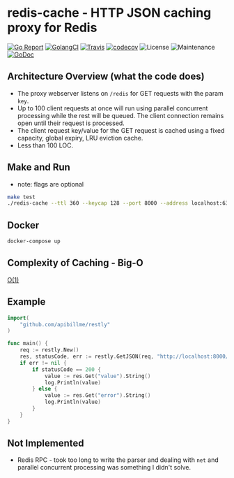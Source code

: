 # redis-cache - HTTP JSON caching proxy for Redis

[![Go Report](https://goreportcard.com/badge/github.com/apibillme/redis-cache)](https://goreportcard.com/report/github.com/apibillme/redis-cache) [![GolangCI](https://golangci.com/badges/github.com/apibillme/redis-cache.svg)](https://golangci.com/r/github.com/apibillme/redis-cache) [![Travis](https://travis-ci.org/apibillme/redis-cache.svg?branch=master)](https://travis-ci.org/apibillme/redis-cache#) [![codecov](https://codecov.io/gh/apibillme/redis-cache/branch/master/graph/badge.svg)](https://codecov.io/gh/apibillme/redis-cache) ![License](https://img.shields.io/github/license/apibillme/redis-cache.svg) ![Maintenance](https://img.shields.io/maintenance/yes/2018.svg) [![GoDoc](https://godoc.org/github.com/apibillme/redis-cache?status.svg)](https://godoc.org/github.com/apibillme/redis-cache)

## Architecture Overview (what the code does)

- The proxy webserver listens on `/redis` for GET requests with the param `key`.
- Up to 100 client requests at once will run using parallel concurrent processing while the rest will be queued. The client connection remains open until their request is processed.
- The client request key/value for the GET request is cached using a fixed capacity, global expiry, LRU eviction cache.
- Less than 100 LOC.

## Make and Run
- note: flags are optional

```bash
make test
./redis-cache --ttl 360 --keycap 128 --port 8000 --address localhost:6379
```

## Docker
```bash
docker-compose up
```

## Complexity of Caching - Big-O
[O(1)](https://github.com/apibillme/cache#benchmark)


## Example

```go
import(
    "github.com/apibillme/restly"
)

func main() {
    req := restly.New()
    res, statusCode, err := restly.GetJSON(req, "http://localhost:8000/redis", `?key=123`)
    if err != nil {
        if statusCode == 200 {
            value := res.Get("value").String()
            log.Println(value)
        } else {
            value := res.Get("error").String()
            log.Println(value)
        }
    }
}
```

## Not Implemented
- Redis RPC - took too long to write the parser and dealing with `net` and parallel concurrent processing was something I didn't solve.
